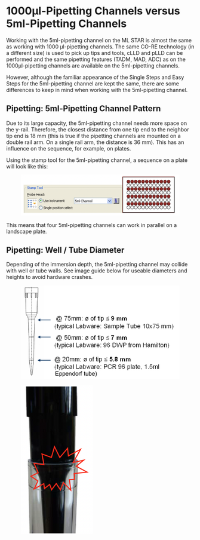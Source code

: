 # 1000μl-Pipetting Channels versus 5ml-Pipetting Channels

Working with the 5ml-pipetting channel on the ML STAR is almost the same as working with 1000 μl-pipetting channels. The same CO-RE technology (in a different size) is used to pick up tips and tools, cLLD and pLLD can be performed and the same pipetting features (TADM, MAD, ADC) as on the 1000μl-pipetting channels are available on the 5ml-pipetting channels.&#x20;

However, although the familiar appearance of the Single Steps and Easy Steps for the 5ml-pipetting channel are kept the same, there are some differences to keep in mind when working with the 5ml-pipetting channel.

## Pipetting: 5ml-Pipetting Channel Pattern

Due to its large capacity, the 5ml-pipetting channel needs more space on the y-rail. Therefore, the closest distance from one tip end to the neighbor tip end is 18 mm (this is true if the pipetting channels are mounted on a double rail arm. On a single rail arm, the distance is 36 mm). This has an influence on the sequence, for example, on plates.&#x20;

Using the stamp tool for the 5ml-pipetting channel, a sequence on a plate will look like this:&#x20;

<figure><img src="../../.gitbook/assets/image (23) (1) (1) (1) (1) (1) (1) (1) (1).png" alt=""><figcaption></figcaption></figure>

This means that four 5ml-pipetting channels can work in parallel on a landscape plate.

## Pipetting: Well / Tube Diameter

Depending of the immersion depth, the 5ml-pipetting channel may collide with well or tube walls. See image guide below for useable diameters and heights to avoid hardware crashes.

<div>

<figure><img src="../../.gitbook/assets/image (24) (1) (1) (1) (1) (1) (1) (1) (1).png" alt=""><figcaption></figcaption></figure>

 

<figure><img src="../../.gitbook/assets/image (25) (1) (1) (1) (1) (1) (1) (1) (1).png" alt="" width="193"><figcaption></figcaption></figure>

</div>
